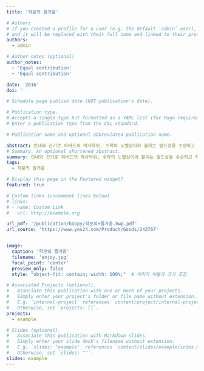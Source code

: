 ```yaml
---
title: '학문의 즐거움'

# Authors
# If you created a profile for a user (e.g. the default `admin` user), write the username (folder name) here
# and it will be replaced with their full name and linked to their profile.
authors:
  - admin

# Author notes (optional)
author_notes:
  - 'Equal contribution'
  - 'Equal contribution'

date: '2016'
doi: ''

# Schedule page publish date (NOT publication's date).

# Publication type.
# Accepts a single type but formatted as a YAML list (for Hugo requirements).
# Enter a publication type from the CSL standard.

# Publication name and optional abbreviated publication name.

abstract: 인내와 끈기로 하버드의 박사학위, 수학의 노벨상이라 불리는 필드상을 수상하고 학문의 즐거움을 느끼며, 업적을 이루어낸 과정에서 인생의 참 의미를 깨달은 한 평범한 수학교수의 진실한 고백.
# Summary. An optional shortened abstract.
summary: 인내와 끈기로 하버드의 박사학위, 수학의 노벨상이라 불리는 필드상을 수상하고 학문의 즐거움을 느끼며, 업적을 이루어낸 과정에서 인생의 참 의미를 깨달은 한 평범한 수학교수의 진실한 고백.
tags:
  - 학문의 즐거움

# Display this page in the Featured widget?
featured: true

# Custom links (uncomment lines below)
# links:
# - name: Custom Link
#   url: http://example.org

url_pdf: '/publication/happy/학문의+즐거움.hwp.pdf'
url_source: 'https://www.yes24.com/Product/Goods/243767'


image:
  caption: '학문의 즐거움'
  filename: 'enjoy.jpg'
  focal_point: 'center'
  preview_only: false
  style: "object-fit: contain; width: 100%;"  # 이미지 비율과 크기 조정

# Associated Projects (optional).
#   Associate this publication with one or more of your projects.
#   Simply enter your project's folder or file name without extension.
#   E.g. `internal-project` references `content/project/internal-project/index.md`.
#   Otherwise, set `projects: []`.
projects:
  - example

# Slides (optional).
#   Associate this publication with Markdown slides.
#   Simply enter your slide deck's filename without extension.
#   E.g. `slides: "example"` references `content/slides/example/index.md`.
#   Otherwise, set `slides: ""`.
slides: example
---
```




